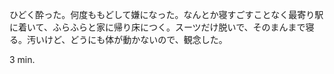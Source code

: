 ひどく酔った。何度ももどして嫌になった。なんとか寝すごすことなく最寄り駅に着いて、ふらふらと家に帰り床につく。スーツだけ脱いで、そのまんまで寝る。汚いけど、どうにも体が動かないので、観念した。

3 min.
